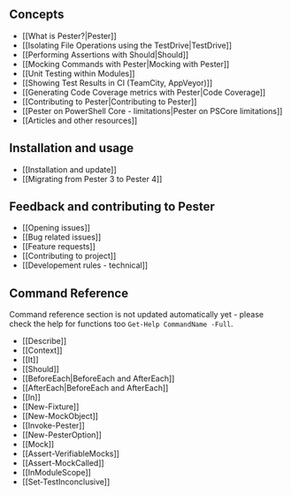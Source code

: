 Concepts
----------
* [[What is Pester?|Pester]]
* [[Isolating File Operations using the TestDrive|TestDrive]]
* [[Performing Assertions with Should|Should]]
* [[Mocking Commands with Pester|Mocking with Pester]]
* [[Unit Testing within Modules]]
* [[Showing Test Results in CI (TeamCity, AppVeyor)]]
* [[Generating Code Coverage metrics with Pester|Code Coverage]]
* [[Contributing to Pester|Contributing to Pester]]
* [[Pester on PowerShell Core - limitations|Pester on PSCore limitations]]
* [[Articles and other resources]]

Installation and usage
----------------------
* [[Installation and update]]
* [[Migrating from Pester 3 to Pester 4]]

Feedback and contributing to Pester
----------------------
* [[Opening issues]]
* [[Bug related issues]]
* [[Feature requests]]
* [[Contributing to project]]
* [[Developement rules - technical]]

Command Reference
------------------
Command reference section is not updated automatically yet - please check the help for functions too `Get-Help CommandName -Full`.

* [[Describe]]
* [[Context]]
* [[It]]
* [[Should]]
* [[BeforeEach|BeforeEach and AfterEach]]
* [[AfterEach|BeforeEach and AfterEach]]
* [[In]]
* [[New-Fixture]]
* [[New-MockObject]]
* [[Invoke-Pester]]
* [[New-PesterOption]]
* [[Mock]]
* [[Assert-VerifiableMocks]]
* [[Assert-MockCalled]]
* [[InModuleScope]]
* [[Set‐TestInconclusive]]